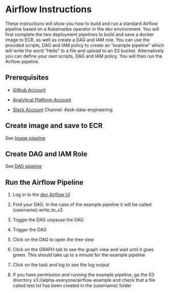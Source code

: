 # Airflow Instructions

These instructions will show you how to build and run a standard Airflow pipeline based on a Kubernetes operator in the dev environment. You will first complete the two deployment pipelines to build and save a docker image to ECR, as well as create a DAG and IAM role. You can use the provided scripts, DAG and IAM policy to create an “example pipeline” which will write the word “Hello” to a file and upload to an S3 bucket. Alternatively you can define your own scripts, DAG and IAM policy. You will then run the Airflow pipeline.

## Prerequisites

- [Github Account](get-started) 

- [Analytical Platform Account](get-started)

- [Slack Account](get-started) Channel: #ask-data-engineering

## Create image and save to ECR

See [Image pipeline](/tools/airflow/instructions/image-pipeline)

## Create DAG and IAM Role

See [DAG pipeline](/tools/airflow/instructions/dag-pipeline)

## Run the Airflow Pipeline

1. Log in to the [dev Airflow UI](https://eu-west-1.console.aws.amazon.com/mwaa/home?region=eu-west-1#environments/dev/sso)

2. Find your DAG. In the case of the example pipeline it will be called {username}.write_to_s3

3. Toggle the DAG unpause the DAG

4. Trigger the DAG

5. Click on the DAG to open the tree view

6. Click on the GRAPH tab to see the graph view and wait until it goes green. This should take up to a minute for the example pipeline

7. Click on the task and log to see the log output

8. If you have permission and running the example pipeline, go the S3 directory s3://alpha-everyone/airflow-example and check that a file called test.txt has been created in the {username} folder
